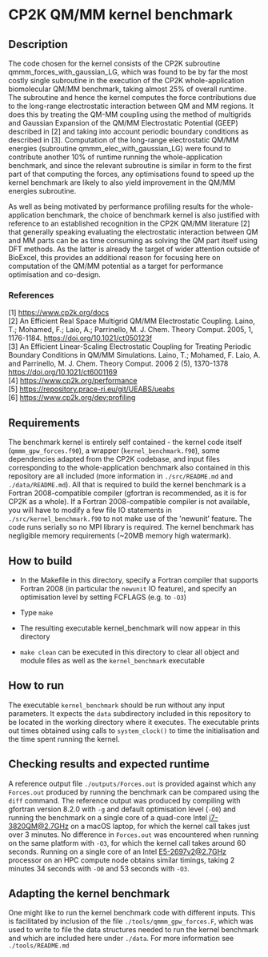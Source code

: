 # CP2K QM/MM kernel benchmark

## Description

The code chosen for the kernel consists of the CP2K subroutine qmmm_forces_with_gaussian_LG, which was found to be by far the most costly single subroutine in the execution of the CP2K whole-application biomolecular QM/MM benchmark, taking almost 25% of overall runtime. The subroutine and hence the kernel computes the force contributions due to the long-range electrostatic interaction between QM and MM regions. It does this by treating the QM-MM coupling using the method of multigrids and Gaussian Expansion of the QM/MM Electrostatic Potential (GEEP) described in [2] and taking into account periodic boundary conditions as described in [3].  Computation of the long-range electrostatic QM/MM energies (subroutine qmmm_elec_with_gaussian_LG) were found to contribute another 10% of runtime running the whole-application benchmark, and since the relevant subroutine is similar in form to the first part of that computing the forces, any optimisations found to speed up the kernel benchmark are likely to also yield improvement in the QM/MM energies subroutine.
 
As well as being motivated by performance profiling results for the whole-application benchmark, the choice of benchmark kernel is also justified with reference to an established recognition in the CP2K QM/MM literature [2] that generally speaking evaluating the electrostatic interaction between QM and MM parts can be as time consuming as solving the QM part itself using DFT methods. As the latter is already the target of wider attention outside of BioExcel, this provides an additional reason for focusing here on computation of the QM/MM potential as a target for performance optimisation and co-design. 

### References
[1] https://www.cp2k.org/docs  
[2] An Efficient Real Space Multigrid QM/MM Electrostatic Coupling. Laino, T.; Mohamed, F.; Laio, A.; Parrinello, M.  J. Chem. Theory Comput. 2005, 1, 1176-1184. https://doi.org/10.1021/ct050123f  
[3] An Efficient Linear-Scaling Electrostatic Coupling for Treating Periodic Boundary Conditions in QM/MM Simulations. Laino, T.; Mohamed, F. Laio, A. and Parrinello, M. J. Chem. Theory Comput. 2006 2 (5), 1370-1378 https://doi.org/10.1021/ct6001169  
[4] https://www.cp2k.org/performance  
[5] https://repository.prace-ri.eu/git/UEABS/ueabs  
[6] https://www.cp2k.org/dev:profiling

## Requirements

The benchmark kernel is entirely self contained - the kernel code itself (`qmmm_gpw_forces.f90`), a  wrapper (`kernel_benchmark.f90`), some dependencies adapted from the CP2K codebase, and input files corresponding to the whole-application benchmark also contained in this repository are all included (more information in `./src/README.md` and `./data/README.md`). All that is required to build the kernel benchmark is a Fortran 2008-compatible compiler (gfortran is recommended, as it is for CP2K as a whole). If a Fortran 2008-compatible compiler is not available, you will have to modify a few file IO statements in `./src/kernel_benchmark.f90` to not make use of the 'newunit' feature. The code runs serially so no MPI library is required. The kernel benchmark has negligible memory requirements (~20MB memory high watermark). 

## How to build

- In the Makefile in this directory, specify a Fortran compiler that supports Fortran 2008 (in particular the `newunit` IO feature), and specify an optimisation level by setting FCFLAGS (e.g. to `-O3`)

- Type `make`

- The resulting executable kernel_benchmark will now appear in this directory

- `make clean` can be executed in this directory to clear all object and module files as well as the `kernel_benchmark` executable

## How to run

The executable `kernel_benchmark` should be run without any input parameters. It expects the `data` subdirectory included in this repository to be located in the working directory where it executes. The executable prints out times obtained using calls to `system_clock()` to time the initialisation and the time spent running the kernel. 

## Checking results and expected runtime

A reference output file `./outputs/Forces.out` is provided against which any `Forces.out` produced by running the benchmark can be compared using the `diff` command. The reference output was produced by compiling with gfortran version 8.2.0 with `-g` and default optimisation level (`-O0`) and running the benchmark on a single core of a quad-core Intel i7-3820QM@2.7GHz on a macOS laptop, for which the kernel call takes just over 3 minutes. No difference in `Forces.out` was encountered when running on the same platform with `-O3`, for which the kernel call takes around 60 seconds. Running on a single core of an Intel E5-2697v2@2.7GHz processor on an HPC compute node obtains similar timings, taking 2 minutes 34 seconds with `-O0` and 53 seconds with `-O3`.

## Adapting the kernel benchmark

One might like to run the kernel benchmark code with different inputs. This is facilitated by inclusion of the file `./tools/qmmm_gpw_forces.F`, which was used to write to file the data structures needed to run the kernel benchmark and which are included here under `./data`. For more information see `./tools/README.md`